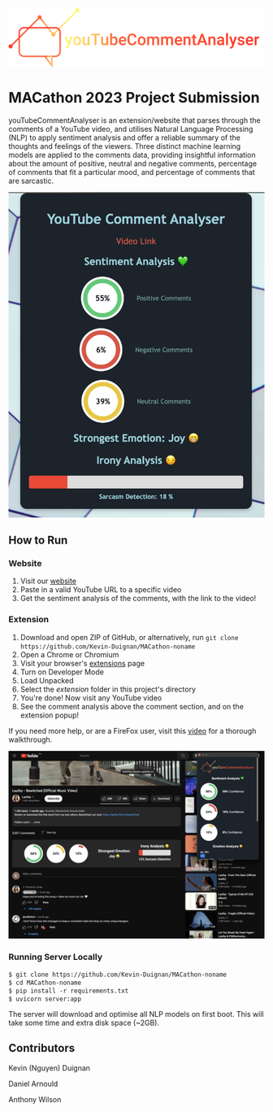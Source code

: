 ![](assets/20230910_174550_logo.svg)

# MACathon 2023 Project Submission

youTubeCommentAnalyser is an extension/website that parses through the comments of a YouTube video, and utilises Natural Language Processing (NLP) to apply sentiment analysis and offer a reliable summary of the thoughts and feelings of the viewers. Three distinct machine learning models are applied to the comments data, providing insightful information about the amount of positive, neutral and negative comments, percentage of comments that fit a particular mood, and percentage of comments that are sarcastic.

![](assets/20230910_180112_image.png)

## How to Run

### Website

1. Visit our [website](http://158.179.17.136:8080)
2. Paste in a valid YouTube URL to a specific video
3. Get the sentiment analysis of the comments, with the link to the video!

### Extension

1. Download and open ZIP of GitHub, or alternatively, run `git clone https://github.com/Kevin-Duignan/MACathon-noname`
1. Open a Chrome or Chromium
1. Visit your browser's [extensions](chrome://extensions/) page
1. Turn on Developer Mode
1. Load Unpacked
1. Select the _extension_ folder in this project's directory
1. You're done! Now visit any YouTube video
1. See the comment analysis above the comment section, and on the extension popup!

If you need more help, or are a FireFox user, visit this [video](https://www.youtube.com/watch?v=dhaGRJvJAII) for a thorough walkthrough.

![](assets/20230910_183618_image.png)

### Running Server Locally

```
$ git clone https://github.com/Kevin-Duignan/MACathon-noname
$ cd MACathon-noname
$ pip install -r requirements.txt
$ uvicorn server:app
```

The server will download and optimise all NLP models on first boot. This will take some time and extra disk space (~2GB).

## Contributors

Kevin (Nguyen) Duignan

Daniel Arnould

Anthony Wilson

